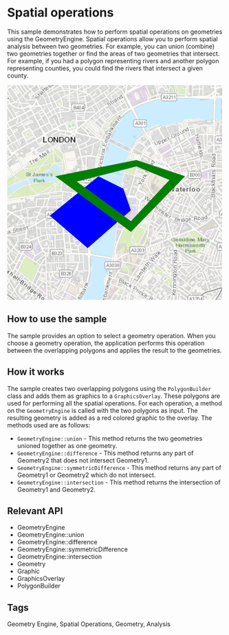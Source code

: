 # Spatial operations

This sample demonstrates how to perform spatial operations on geometries using the GeometryEngine. Spatial operations allow you to perform spatial analysis between two geometries. For example, you can union (combine) two geometries together or find the areas of two geometries that intersect. For example, if you had a polygon representing rivers and another polygon representing counties, you could find the rivers that intersect a given county.

![](screenshot.png)

## How to use the sample
The sample provides an option to select a geometry operation. When you choose a geometry operation, the application performs this operation between the overlapping polygons and applies the result to the geometries.

## How it works
The sample creates two overlapping polygons using the `PolygonBuilder` class and adds them as graphics to a `GraphicsOverlay`. These polygons are used for performing all the spatial operations. For each operation, a method on the `GeometryEngine` is called with the two polygons as input. The resulting geometry is added as a red colored graphic to the overlay. The methods used are as follows:

- `GeometryEngine::union` - This method returns the two geometries unioned together as one geometry.
- `GeometryEngine::difference` - This method returns any part of Geometry2 that does not intersect Geometry1.
- `GeometryEngine::symmetricDifference` - This method returns any part of Geometry1 or Geometry2 which do not intersect.
- `GeometryEngine::intersection` - This method returns the intersection of Geometry1 and Geometry2.

## Relevant API
- GeometryEngine
- GeometryEngine::union
- GeometryEngine::difference
- GeometryEngine::symmetricDifference
- GeometryEngine::intersection
- Geometry
- Graphic
- GraphicsOverlay
- PolygonBuilder

## Tags
Geometry Engine, Spatial Operations, Geometry, Analysis
